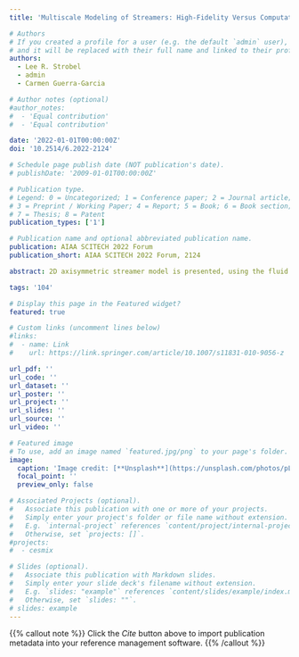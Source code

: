 ```yaml
---
title: 'Multiscale Modeling of Streamers: High-Fidelity Versus Computationally Efficient Methods'

# Authors
# If you created a profile for a user (e.g. the default `admin` user), write the username (folder name) here
# and it will be replaced with their full name and linked to their profile.
authors:  
  - Lee R. Strobel
  - admin
  - Carmen Guerra-Garcia

# Author notes (optional)
#author_notes:
#  - 'Equal contribution'
#  - 'Equal contribution'

date: '2022-01-01T00:00:00Z'
doi: '10.2514/6.2022-2124'

# Schedule page publish date (NOT publication's date).
# publishDate: '2009-01-01T00:00:00Z'

# Publication type.
# Legend: 0 = Uncategorized; 1 = Conference paper; 2 = Journal article;
# 3 = Preprint / Working Paper; 4 = Report; 5 = Book; 6 = Book section;
# 7 = Thesis; 8 = Patent
publication_types: ['1']

# Publication name and optional abbreviated publication name.
publication: AIAA SCITECH 2022 Forum
publication_short: AIAA SCITECH 2022 Forum, 2124

abstract: 2D axisymmetric streamer model is presented, using the fluid drift-diffusion approx- imation and the Hyridizable Discontinuous Galerkin (HDG) numerical method for spatial discretization. Numerical verification of the newly developed code is performed against the literature, demonstrating very good agreement with state-of-the-art codes, and results are presented for single-filament streamers using a plate-to-plate geometry, both with and without photoionization. Full-physics numerical models, such as the one presented, are computationally costly and not prone to parametrically studying streamers. Reduced order models of streamers are of interest to quantitatively relate streamer macroscopic parameters, but they need to be compared to higher-fidelity models to demonstrate their validity. In this contribution, the macroscopic parameter streamer model recently developed by our group is validated against the higher-fidelity model. The macroscopic parameter streamer model is based on the results of a reduced-order 1.5D quasi-steady model (i.e., 1D solution of the species continuity equations, 2D solution of Poisson equation, solved in the reference frame of the streamer). The comparison shows that the general trends captured by the macroscopic model, in terms of radius, speed, tip electric field and channel electric field relations, are in agreement with the results of the higher-fidelity simulations and limitations of the predictions are discussed. 

tags: '104'

# Display this page in the Featured widget?
featured: true

# Custom links (uncomment lines below)
#links:
#  - name: Link
#    url: https://link.springer.com/article/10.1007/s11831-010-9056-z

url_pdf: ''
url_code: ''
url_dataset: ''
url_poster: ''
url_project: ''
url_slides: ''
url_source: ''
url_video: ''

# Featured image
# To use, add an image named `featured.jpg/png` to your page's folder.
image:
  caption: 'Image credit: [**Unsplash**](https://unsplash.com/photos/pLCdAaMFLTE)'
  focal_point: ''
  preview_only: false

# Associated Projects (optional).
#   Associate this publication with one or more of your projects.
#   Simply enter your project's folder or file name without extension.
#   E.g. `internal-project` references `content/project/internal-project/index.md`.
#   Otherwise, set `projects: []`.
#projects:
#  - cesmix

# Slides (optional).
#   Associate this publication with Markdown slides.
#   Simply enter your slide deck's filename without extension.
#   E.g. `slides: "example"` references `content/slides/example/index.md`.
#   Otherwise, set `slides: ""`.
# slides: example
---
```


{{% callout note %}}
Click the _Cite_ button above to import publication metadata into your reference management software.
{{% /callout %}}
